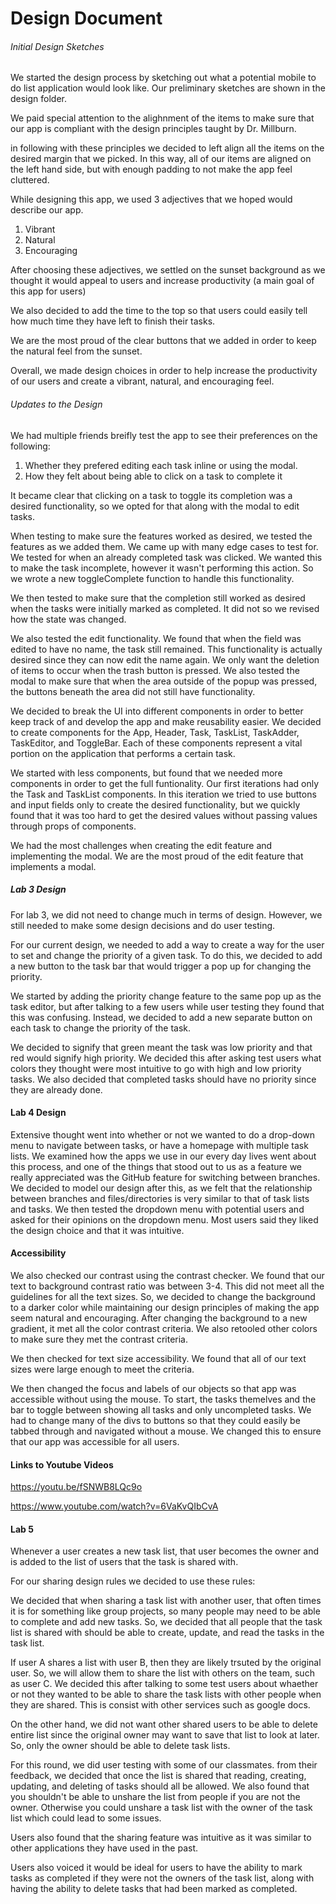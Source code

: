 # Design Document



###### Initial Design Sketches

We started the design process by sketching out what a potential mobile to do list application would look like. Our preliminary sketches are shown in the design folder.

We paid special attention to the alighnment of the items to make sure that our app is compliant with the design principles taught by Dr. Millburn.

in following with these principles we decided to left align all the items on the desired margin that we picked. In this way, all of our items are aligned on the left hand side, but with enough padding to not make the app feel cluttered.


While designing this app, we used 3 adjectives that we hoped would describe our app.
1. Vibrant
2. Natural
3. Encouraging

After choosing these adjectives, we settled on the sunset background as we thought it would appeal to users and increase productivity (a main goal of this app for users)

We also decided to add the time to the top so that users could easily tell how much time they have left to finish their tasks.

We are the most proud of the clear buttons that we added in order to keep the natural feel from the sunset.

Overall, we made design choices in order to help increase the productivity of our users and create a vibrant, natural, and encouraging feel.

###### Updates to the Design

We had multiple friends breifly test the app to see their preferences on the following: 

1. Whether they prefered editing each task inline or using the modal. 
2. How they felt about being able to click on a task to complete it

It became clear that clicking on a task to toggle its completion was a desired functionality, so we opted for that along with the modal to edit tasks.

When testing to make sure the features worked as desired, we tested the features as we added them. We came up with many edge cases to test for. We tested for when an already completed task was clicked. We wanted this to make the task incomplete, however it wasn't performing this action. So we wrote a new toggleComplete function to handle this functionality. 

We then tested to make sure that the completion still worked as desired when the tasks were initially marked as completed. It did not so we revised how the state was changed.


We also tested the edit functionality. We found that when the field was edited to have no name, the task still remained. This functionality is actually desired since they can now edit the name again. We only want the deletion of items to occur when the trash button is pressed. We also tested the modal to make sure that when the area outside of the popup was pressed, the buttons beneath the area did not still have functionality.

We decided to break the UI into different components in order to better keep track of and develop the app and make reusability easier. We decided to create components for the App, Header, Task, TaskList, TaskAdder, TaskEditor, and ToggleBar. Each of these components represent a vital portion on the application that performs a certain task.

We started with less components, but found that we needed more components in order to get the full funtionality. Our first iterations had only the Task and TaskList components. In this iteration we tried to use buttons and input fields only to create the desired functionality, but we quickly found that it was too hard to get the desired values without passing values through props of components. 

We had the most challenges when creating the edit feature and implementing the modal.
We are the most proud of the edit feature that implements a modal.


##### Lab 3 Design

For lab 3, we did not need to change much in terms of design. However, we still needed to make some design decisions and do user testing. 

For our current design, we needed to add a way to create a way for the user to set and change the priority of a given task. To do this, we decided to add a new button to the task bar that would trigger a pop up for changing the priority.

We started by adding the priority change feature to the same pop up as the task editor, but after talking to a few users while user testing they found that this was confusing. Instead, we decided to add a new separate button on each task to change the priority of the task.

We decided to signify that green meant the task was low priority and that red would signify high priority. We decided this after asking test users what colors they thought were most intuitive to go with high and low priority tasks. We also decided that completed tasks should have no priority since they are already done.


#### Lab 4 Design

Extensive thought went into whether or not we wanted to do a drop-down menu to navigate between tasks, or have a homepage with multiple task lists. We examined how the apps we use in our every day lives went about this process, and one of the things that stood out to us as a feature we really appreciated was the GitHub feature for switching between branches. We decided to model our design after this, as we felt that the relationship between branches and files/directories is very similar to that of task lists and tasks. We then tested the dropdown menu with potential users and asked for their opinions on the dropdown menu. Most users said they liked the design choice and that it was intuitive.


#### Accessibility

We also checked our contrast using the contrast checker. We found that our text to background contrast ratio was between 3-4. This did not meet all the guidelines for all the text sizes. So, we decided to change the background to a darker color while maintaining our design principles of making the app seem natural and encouraging. After changing the background to a new gradient, it met all the color contrast criteria. We also retooled other colors to make sure they met the contrast criteria.

We then checked for text size accessibility. We found that all of our text sizes were large enough to meet the criteria.

We then changed the focus and labels of our objects so that app was accessible without using the mouse. To start, the tasks themelves and the bar to toggle between showing all tasks and only uncompleted tasks. We had to change many of the divs to buttons so that they could easily be tabbed through and navigated without a mouse. We changed this to ensure that our app was accessible for all users.

#### Links to Youtube Videos

https://youtu.be/fSNWB8LQc9o

https://www.youtube.com/watch?v=6VaKvQIbCvA

#### Lab 5

Whenever a user creates a new task list, that user becomes the owner and is added to the list of users that the task is shared with.

For our sharing design rules we decided to use these rules:

We decided that when sharing a task list with another user, that often times it is for something like group projects, so many people may need to be able to complete and add new tasks. So, we decided that all people that the task list is shared with should be able to create, update, and read the tasks in the task list.

If user A shares a list with user B, then they are likely trsuted by the original user. So, we will allow them to share the list with others on the team, such as user C. We decided this after talking to some test users about whaether or not they wanted to be able to share the task lists with other people when they are shared. This is consist with other services such as google docs.

On the other hand, we did not want other shared users to be able to delete entire list since the original owner may want to save that list to look at later. So, only the owner should be able to delete task lists.

For this round, we did user testing with some of our classmates. from their feedback, we decided that once the list is shared that reading, creating, updating, and deleting of tasks should all be allowed. We also found that you shouldn't be able to unshare the list from people if you are not the owner. Otherwise you could unshare a task list with the owner of the task list which could lead to some issues. 

Users also found that the sharing feature was intuitive as it was similar to other applications they have used in the past.

Users also voiced it would be ideal for users to have the ability to mark tasks as completed if they were not the owners of the task list, along with having the ability to delete tasks that had been marked as completed.